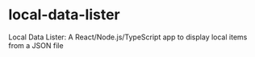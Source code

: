 # local-data-lister
Local Data Lister: A React/Node.js/TypeScript app to display local items from a JSON file

